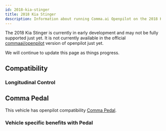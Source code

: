 ```yaml
---
id: 2018-kia-stinger
title: 2018 Kia Stinger
description: Information about running Comma.ai Openpilot on the 2018 Kia Stinger
---
```


The 2018 Kia Stinger is currently in early development and may not be fully supported just yet.
It is not currently available in the official [commaai/openpilot](https://github.com/commaai/openpilot) version of openpilot just yet.

We will continue to update this page as things progress.

## Compatibility

### Longitudinal Control



## Comma Pedal

This vehicle has openpilot compatibility [Comma Pedal](/hardware/pedal).

### Vehicle specific benefits with Pedal

